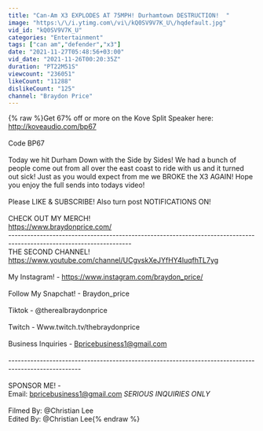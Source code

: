 ```yaml
---
title: "Can-Am X3 EXPLODES AT 75MPH! Durhamtown DESTRUCTION! ￼"
image: "https:\/\/i.ytimg.com\/vi\/kQ0SV9V7K_U\/hqdefault.jpg"
vid_id: "kQ0SV9V7K_U"
categories: "Entertainment"
tags: ["can am","defender","x3"]
date: "2021-11-27T05:48:56+03:00"
vid_date: "2021-11-26T00:20:35Z"
duration: "PT22M51S"
viewcount: "236051"
likeCount: "11288"
dislikeCount: "125"
channel: "Braydon Price"
---
```

{% raw %}Get 67% off or more on the Kove Split Speaker here: <a rel="nofollow" target="blank" href="http://koveaudio.com/bp67">http://koveaudio.com/bp67</a><br /><br />Code BP67<br /><br />Today we hit Durham Down with the Side by Sides! We had a bunch of people come out from all over the east coast to ride with us and it turned out sick! Just as you would expect from me we BROKE the X3 AGAIN! Hope you enjoy the full sends into todays video!<br /><br />Please LIKE &amp; SUBSCRIBE! Also turn post NOTIFICATIONS ON! <br /><br />CHECK OUT MY MERCH!<br /><a rel="nofollow" target="blank" href="https://www.braydonprice.com/">https://www.braydonprice.com/</a><br />---------------------------------------------------------------------------------------------------------------------<br />THE SECOND CHANNEL! <a rel="nofollow" target="blank" href="https://www.youtube.com/channel/UCgvskXeJYfHY4IuqfhTL7yg">https://www.youtube.com/channel/UCgvskXeJYfHY4IuqfhTL7yg</a><br /><br />My Instagram! - <a rel="nofollow" target="blank" href="https://www.instagram.com/braydon_price/">https://www.instagram.com/braydon_price/</a><br /><br />Follow My Snapchat! - Braydon_price<br /><br />Tiktok - @therealbraydonprice<br /><br />Twitch - Www.twitch.tv/thebraydonprice<br /><br />Business Inquiries - Bpricebusiness1@gmail.com<br /><br />-----------------------------------------------------------------------------------------------------<br /><br />SPONSOR ME! - <br />Email: bpricebusiness1@gmail.com *SERIOUS INQUIRIES ONLY*<br /><br />Filmed By: @Christian Lee <br />Edited By: @Christian Lee{% endraw %}
